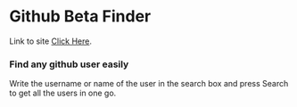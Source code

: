 # Github Beta Finder

Link to site [Click Here](https://githubfinder1711.netlify.app/).

### Find any github user easily

Write the username or name of the user in the search box and press Search to get all the users in one go.
